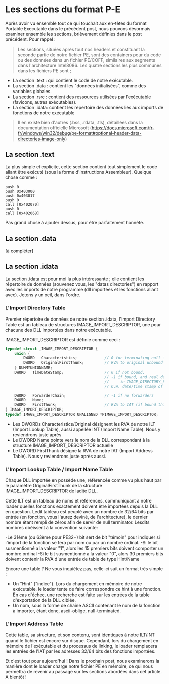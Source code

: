 # Les sections du format P-E

Après avoir vu ensemble tout ce qui touchait aux en-têtes du format Portable Executable dans le précédent post, nous pouvons désormais examiner ensemble les sections, brièvement définies dans le post précédent. Pour rappel : 

> Les sections, situées après tout nos headers et constituant la seconde partie de notre fichier PE, sont des containers pour du code ou des données dans un fichier PE/COFF, similaires aux segments dans l'architecture Intel8086. Les quatre sections les plus communes dans les fichiers PE sont ;

*   La section .text : qui contient le code de notre exécutable.
*   La section .data : contient les "données initialisées", comme des variables globales.
*   La section .rsrc : contient des ressources utilisées par l'exécutable (favicons, autres exécutables).
*   La section .idata: contient les repertoire des données liés aux imports de fonctions de notre exécutable

>Il en existe bien d'autres (.bss, .rdata, .tls), détaillées dans la documentation officielle Microsoft (https://docs.microsoft.com/fr-fr/windows/win32/debug/pe-format#optional-header-data-directories-image-only)

## La section .text

La plus simple et explicite, cette section contient tout simplement le code allant être exécuté (sous la forme d'instructions Assembleur). Quelque chose comme :

```assembly
push 0
push 0x403000
push 0x403017
push 0
call [0x402070]
push 0
call [0x402068]
```

Pas grand chose à ajouter dessus, pour être parfaitement honnête.

## La section .data

[à compléter]

## La section .idata

La section .idata est pour moi la plus intéressante ; elle contient les répertoire de données (souvenez vous, les "datas directories") en rapport avec les imports de notre programme (dll importées et les fonctions allant avec). Jetons y un oeil, dans l'ordre.

### L'Import Directory Table

Premier répertoire de données de notre section .idata, l'Import Directory Table est un tableau de structures IMAGE_IMPORT_DESCRIPTOR, une pour chacune des DLL importées dans notre exécutable.

IMAGE_IMPORT_DESCRIPTOR est définie comme ceci :

```cpp
typedef struct _IMAGE_IMPORT_DESCRIPTOR {
    union {
        DWORD   Characteristics;            // 0 for terminating null import descriptor
        DWORD   OriginalFirstThunk;         // RVA to original unbound IAT (PIMAGE_THUNK_DATA)
    } DUMMYUNIONNAME;
    DWORD   TimeDateStamp;                  // 0 if not bound,
                                            // -1 if bound, and real date\time stamp
                                            //     in IMAGE_DIRECTORY_ENTRY_BOUND_IMPORT (new BIND)
                                            // O.W. date/time stamp of DLL bound to (Old BIND)

    DWORD   ForwarderChain;                 // -1 if no forwarders
    DWORD   Name;
    DWORD   FirstThunk;                     // RVA to IAT (if bound this IAT has actual addresses)
} IMAGE_IMPORT_DESCRIPTOR;
typedef IMAGE_IMPORT_DESCRIPTOR UNALIGNED *PIMAGE_IMPORT_DESCRIPTOR;
```

*	Les DWORDs Characteristics/Original désignent les RVA de notre ILT (Import Lookup Table), aussi appellée INT (Import Name Table). Nous y reviendrons juste après
*   Le DWORD Name pointe vers le nom de la DLL correspondant à la structure IMAGE_IMPORT_DESCRIPTOR actuelle
*   Le DWORD FirstThunk désigne la RVA de notre IAT (Import Address Table). Nous y reviendrons juste après aussi.

### L'Import Lookup Table / Import Name Table

Chaque DLL importée en possède une, référencée comme vu plus haut par le paramètre OriginalFirstThunk de la structure IMAGE_IMPORT_DESCRIPTOR de ladite DLL.

Cette ILT est un tableau de noms et références, communiquant à notre loader quelles fonctions exactement doivent être importées depuis la DLL en question. Ledit tableau est peuplé avec un nombre de 32/64 bits par entrée (en fonction, vous l'aurez deviné, de l'architecture), le dernier nombre étant rempli de zéros afin de servir de null terminator. Lesdits nombres obéissent à la convention suivante:

-Le 31ème (ou 63ème pour PE32+) bit sert de bit "témoin" pour indiquer si l'import de la fonction se fera par nom ou par un nombre ordinal.
-Si le bit susmentionné a la valeur "1", alors les 15 premiers bits doivent comporter un nombre ordinal
-Si le bit susmentionné a la valeur "0", alors 30 premiers bits doivent contenir la RVA d'une entrée de table de type Hint/Name

Encore une table ? Ne vous inquiètez pas, celle-ci suit un format très simple :

*   Un "Hint" ("indice"). Lors du chargement en mémoire de notre exécutable, le loader tente de faire correspondre ce hint à une fonction. En cas d'échec, une recherche est faite sur les entrées de la table d'exportation de la DLL ciblée.
*   Un nom, sous la forme de chaîne ASCII contenant le nom de la fonction à importer, étant donc, ascii-oblige, null-terminated.

### L'Import Address Table

Cette table, sa structure, et son contenu, sont identiques à notre ILT/INT quand le fichier est encore sur disque. Cependant, lors du chargement en mémoire de l'exécutable et du processus de linking, le loader remplacera les entrées de l'IAT par les adresses 32/64 bits des fonctions importées.

Et c'est tout pour aujourd'hui ! Dans le prochain post, nous examinerons la manière dont le loader charge notre fichier PE en mémoire, ce qui nous permettra de revenir au passage sur les sections abordées dans cet article. A bientôt !
